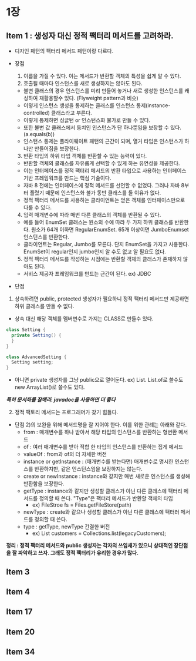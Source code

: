 # 1장

## Item 1 : 생성자 대신 정적 팩터리 메서드를 고려하라.

* 디자인 패턴의 팩터리 메서드 패턴이랑 다르다.

* 장점

  1) 이름을 가질 수 있다. 이는 메서드가 반환할 객체의 특성을 쉽게 알 수 있다.
  2) 호출될 때마다 인스턴스를 새로 생성하지는 않아도 된다.
    * 불변 클래스의 경우 인스턴스를 미리 만들어 놓거나 새로 생성한 인스턴스를 캐싱하여 재활용할수 있다. (Flyweight pattern과 비슷)
    * 이렇게 인스턴스 생성을 통제하는 클래스를 인스턴스 통제(instance-controlled) 클래스라고 부른다.
    * 이렇게 통제하면 싱글턴 or 인스턴스화 불가로 만들 수 있다.
    * 또한 불변 값 클래스에서 동치인 인스턴스가 단 하나뿐임을 보장할 수 있다. (a.equals(b))
    * 인스턴스 통제는 플라이웨이트 패턴의 근간이 되며, 열거 타입은 인스턴스가 하나만 만들어짐을 보장한다.
  3) 반환 타입의 하위 타입 객체를 반환할 수 있는 능력이 있다.
    * 반환할 객체의 클래스를 자유롭게 선택할 수 있게 하는 유연성을 제공한다.
    * 이는 인터페이스를 정적 팩터리 메서드의 반환 타입으로 사용하는 인터페이스 기반 프레임워크를 만드는 핵심 기술이다.
    * 자바 8 전에는 인터페이스에 정적 메서드를 선언할 수 없었다. 그러나 자바 8부터 풀렸기 때문에 인스턴스화 불가 동반 클래스를 둘 이유가 없다.
    * 정적 팩터리 메서드를 사용하는 클라이언트는 얻은 객체를 인터페이스만으로 다룰 수 있다.
  4) 입력 매개변수에 따라 매번 다른 클래스의 객체를 반환될 수 있다.
    * 예를 들어 EnumSet 클래스는 원소의 수에 따라 두 가지 하위 클래스를 반환한다. 원소가 64개 이하면 RegularEnumSet. 65개 이상이면 JumboEnumset 인스턴스를 반환한다.
    * 클라이언트는 Regular, Jumbo를 모른다. 단지 EnumSet을 가지고 사용한다. EnumSet이 regular인지 jumbo인지 알 수도 없고 알 필요도 없다.
  5) 정적 팩터리 메서드를 작성하는 시점에는 반환할 객체의 클래스가 존재하지 않아도 된다.
    * 서비스 제공자 프레임워크를 만드는 근간이 된다.  ex) JDBC

* 단점
1) 상속하려면 public, protected 생성자가 필요하니 정적 팩터리 메서드만 제공하면 하위 클래스를 만들 수 없다.
 * 상속 대신 해당 객체를 멤버변수로 가지는 CLASS로 만들수 있다.
```java
class Setting {
  private Setting() {
  }
}

class AdvancedSetting {
  Setting setting;
}
```
 * 아니면 private 생성자를 그냥 public으로 열어둔다. ex) List. List.of로 쓸수도 new ArrayList()로 쓸수도 있다.

***특히 문서화를 잘해라. javadoc을 사용하면 더 좋다***
  
2) 정적 팩토리 메서드는 프로그래머가 찾기 힘들다.
 
* 단점 2)의 보완을 위해 메서드명을 잘 지어야 한다. 이를 위한 관례는 아래와 같다.
    * from : 매개변수를 하나 받아서 해당 타입의 인스턴스를 반환하는 형변환 메서드
    * of : 여러 매개변수를 받아 적합 한 타입의 인스턴스를 반환하는 집게 메서드
    * valueOf : from과 of의 더 자세한 버전
    * instance or getInstance : (매개변수를 받는다면) 매개변수로 명시한 인스턴스를 반환하지만, 같은 인스턴스임을 보장하지는 않는다.
    * create or newInstance : instance와 같지만 매번 새로운 인스턴스를 생성해 반환함을 보장한다.
    * getType : instance와 같지만 생성할 클래스가 아닌 다른 클래스에 팩터리 메서드를 정의할 때 쓴다. "Type"은 팩터리 메서드가 반환할 객체의 타입
      * ex) FileStroe fs = Files.getFileStore(path)
    * newType : create와 같으나 생성할 클래스가 아닌 다른 클래스에 팩터러 메서드를 정의할 때 쓴다.
    * type : getType, newType 간결한 버전
      * ex) List<Comsumer> customers = Collections.list(legacyCustomers);
     
**정리 : 정적 팩터리 메서드와 public 생성자는 각자의 쓰임새가 있으니 상대적인 장단점을 잘 파악하고 쓰자. 그래도 정적 팩터리가 유리한 경우가 많다.**



 

## Item 3

## Item 4
## Item 17
## Item 20
## Item 34
